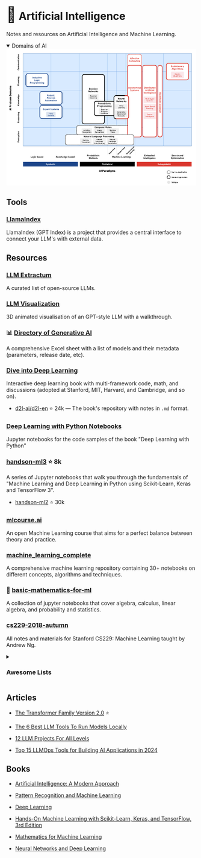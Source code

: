 # <span style="font-size: 2.5rem;">🔮</span> Artificial Intelligence

Notes and resources on Artificial Intelligence and Machine Learning.

<details open>
    <summary>Domains of AI</summary>
    <img src="./images/ai-domains.png" width="700" />
</details>

## Tools

### [LlamaIndex](https://github.com/run-llama/llama_index)

LlamaIndex (GPT Index) is a project that provides a central interface to connect your LLM's with external data.

## Resources

### [LLM Extractum](https://llm.extractum.io/)

A curated list of open-source LLMs.

### [LLM Visualization](https://bbycroft.net/llm)

3D animated visualisation of an GPT-style LLM with a walkthrough.

### 📊 [Directory of Generative AI](https://docs.google.com/spreadsheets/d/1gc6yse74XCwBx028HV_cvdxwXkmXejVjkO-Mz2uwE0k/)

A comprehensive Excel sheet with a list of models and their metadata (parameters, release date, etc).

### [Dive into Deep Learning](https://d2l.ai/)

Interactive deep learning book with multi-framework code, math, and discussions (adopted at Stanford, MIT, Harvard, and Cambridge, and so on).

- [d2l-ai/d2l-en](https://github.com/d2l-ai/d2l-en) ⭐ 24k — The book's repository with notes in `.md` format.

### [Deep Learning with Python Notebooks](https://github.com/fchollet/deep-learning-with-python-notebooks)

Jupyter notebooks for the code samples of the book "Deep Learning with Python"

### [handson-ml3](https://github.com/ageron/handson-ml3) ⭐ 8k

A series of Jupyter notebooks that walk you through the fundamentals of "Machine Learning and Deep Learning in Python using Scikit-Learn, Keras and TensorFlow 3".

- [handson-ml2](https://github.com/ageron/handson-ml2) ⭐ 30k

### [mlcourse.ai](https://mlcourse.ai/book/index.html)

An open Machine Learning course that aims for a perfect balance between theory and practice.

### [machine_learning_complete](https://github.com/Nyandwi/machine_learning_complete)

A comprehensive machine learning repository containing 30+ notebooks on different concepts, algorithms and techniques.

### 📏 [basic-mathematics-for-ml](https://github.com/hrnbot/Basic-Mathematics-for-Machine-Learning)

A collection of jupyter notebooks that cover algebra, calculus, linear algebra, and probability and statistics.

### [cs229-2018-autumn](https://github.com/maxim5/cs229-2018-autumn)

All notes and materials for Stanford CS229: Machine Learning taught by Andrew Ng.

<details>
    <summary><h3>Awesome Lists</h3></summary>

- [Awesome AI for LAM](https://ai4lam.github.io/awesome-ai4lam)
- [Awesome Computer Vision](https://github.com/jbhuang0604/awesome-computer-vision#readme)
- [Awesome Deep Learning for NLP](https://github.com/brianspiering/awesome-dl4nlp#readme)
- [Awesome Deep Learning](https://github.com/ChristosChristofidis/awesome-deep-learning#readme)
- [Awesome Deep Learning Resources](https://github.com/guillaume-chevalier/awesome-deep-learning-resources#readme)
- [Awesome Deep Vision](https://github.com/kjw0612/awesome-deep-vision#readme)
- [Awesome Document Understanding](https://github.com/tstanislawek/awesome-document-understanding#readme)
- [Awesome Generative AI](https://github.com/steven2358/awesome-generative-ai#readme)
- [Awesome Image Classification](https://github.com/weiaicunzai/awesome-image-classification#readme)
- [Awesome Jupyter GLAM](https://github.com/LibraryCarpentry/awesome-jupyter-glam#readme)
- [Awesome LLM](https://github.com/Hannibal046/Awesome-LLM#readme)
- [Awesome LLMOps](https://github.com/tensorchord/Awesome-LLMOps) — [related awesome-lists](https://github.com/tensorchord/Awesome-LLMOps?tab=readme-ov-file#awesome-lists)
- [Awesome Machine Learning](https://github.com/josephmisiti/awesome-machine-learning#readme)
- [Awesome ML](https://github.com/underlines/awesome-ml) — [awesome-ml/llm-tools](https://github.com/underlines/awesome-ml/blob/master/llm-tools.md)
- [Awesome Machine Learning & Deep Learning Tutorials](https://github.com/ujjwalkarn/Machine-Learning-Tutorials#readme)
- [Awesome Natural Language Generation](https://github.com/accelerated-text/awesome-nlg#readme)
- [Awesome NLP](https://github.com/keon/awesome-nlp#readme)
- [Awesome Production Machine Learning](https://github.com/EthicalML/awesome-production-machine-learning#readme)
- [Awesome Software Engineering for Machine Learning](https://github.com/SE-ML/awesome-seml#readme)
- [Awesome Visual Transformer](https://github.com/dk-liang/Awesome-Visual-Transformer#readme)
- [Awesome XAI](https://github.com/altamiracorp/awesome-xai#readme)
- [The NLP Index](https://index.quantumstat.com)
</details>

## Articles

- [The Transformer Family Version 2.0](https://lilianweng.github.io/posts/2023-01-27-the-transformer-family-v2/) ⭐

- [The 6 Best LLM Tools To Run Models Locally](https://getstream.io/blog/best-local-llm-tools/)

- [12 LLM Projects For All Levels](https://www.datacamp.com/blog/llm-projects)

- [Top 15 LLMOps Tools for Building AI Applications in 2024](https://www.datacamp.com/blog/llmops-tools)

## Books

- [Artificial Intelligence: A Modern Approach](https://www.goodreads.com/book/show/27543.Artificial_Intelligence)

- [Pattern Recognition and Machine Learning](https://www.microsoft.com/en-us/research/uploads/prod/2006/01/Bishop-Pattern-Recognition-and-Machine-Learning-2006.pdf)

- [Deep Learning](https://www.deeplearningbook.org/)

- [Hands-On Machine Learning with Scikit-Learn, Keras, and TensorFlow, 3rd Edition](https://www.oreilly.com/library/view/hands-on-machine-learning/9781098125967/)

- [Mathematics for Machine Learning](https://mml-book.github.io/)

- [Neural Networks and Deep Learning](http://neuralnetworksanddeeplearning.com/)
